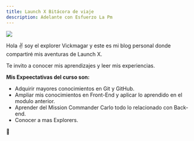 ```yaml
---
title: Launch X Bitácora de viaje
description: Adelante con Esfuerzo La Pm
---
```

![](https://github.com/Vickmagar/vickmagar/blob/main/Profile2.gif)

Hola ✌️  soy el explorer Vickmagar y este es mi blog personal donde compartiré mis aventuras de Launch X.

Te invito a conocer mis aprendizajes y leer mis experiencias.

**Mis Expeectativas del curso son:**

- Adquirir mayores conocimientos en Git y GitHub.
- Ampliar mis conocimientos en Front-End y aplicar lo aprendido en el modulo anterior. 
- Aprender del Mission Commander Carlo todo lo relacionado con Back-end. 
- Conocer a mas Explorers.

🚀

